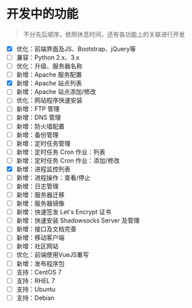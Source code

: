 # 开发中的功能

> 不分先后顺序，依照休息时间，还有各功能上的关联进行开发

- [x] 优化：前端界面及JS、Bootstrap、jQuery等
- [ ] 兼容：Python 2.x、3.x
- [ ] 优化：升级、服务器名称
- [ ] 新增：Apache 服务配置
- [x] 新增：Apache 站点列表
- [ ] 新增：Apache 站点添加/修改
- [ ] 优化：网站程序快速安装
- [ ] 新增：FTP 管理
- [ ] 新增：DNS 管理
- [ ] 新增：防火墙配置
- [ ] 新增：备份管理
- [ ] 新增：定时任务管理
- [ ] 新增：定时任务 Cron 作业：列表
- [ ] 新增：定时任务 Cron 作业：添加/修改
- [x] 新增：进程监控列表
- [ ] 新增：进程操作：查看/停止
- [ ] 新增：日志管理
- [ ] 新增：服务器迁移
- [ ] 新增：服务器镜像
- [ ] 新增：快速签发 Let's Encrypt 证书
- [ ] 新增：快速安装 Shadowsocks Server 及管理
- [ ] 新增：接口及文档完善
- [ ] 新增：移动客户端
- [ ] 新增：社区网站
- [ ] 优化：前端使用VueJS重写
- [ ] 新增：发布程序包
- [ ] 支持：CentOS 7
- [ ] 支持：RHEL 7
- [ ] 支持：Ubuntu
- [ ] 支持：Debian
